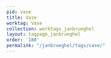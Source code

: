 ```yaml
---
pid: vase
title: Vase
worktag: Vase
collection: worktags_janbrueghel
layout: tagpage_janbrueghel
order: '180'
permalink: "/janbrueghel/tags/vase/"
---
```

